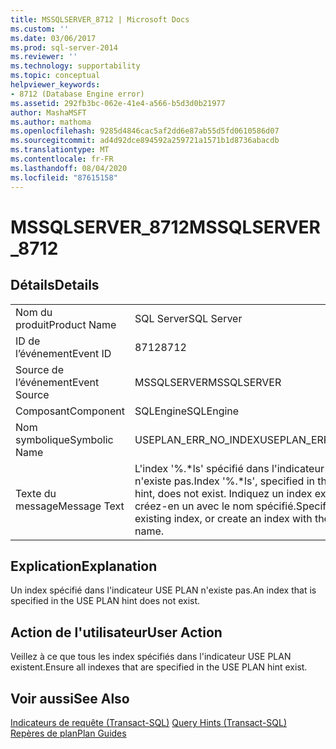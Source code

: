 ```yaml
---
title: MSSQLSERVER_8712 | Microsoft Docs
ms.custom: ''
ms.date: 03/06/2017
ms.prod: sql-server-2014
ms.reviewer: ''
ms.technology: supportability
ms.topic: conceptual
helpviewer_keywords:
- 8712 (Database Engine error)
ms.assetid: 292fb3bc-062e-41e4-a566-b5d3d0b21977
author: MashaMSFT
ms.author: mathoma
ms.openlocfilehash: 9285d4846cac5af2dd6e87ab55d5fd0610586d07
ms.sourcegitcommit: ad4d92dce894592a259721a1571b1d8736abacdb
ms.translationtype: MT
ms.contentlocale: fr-FR
ms.lasthandoff: 08/04/2020
ms.locfileid: "87615158"
---
```

# <a name="mssqlserver_8712"></a><span data-ttu-id="47b36-102">MSSQLSERVER_8712</span><span class="sxs-lookup"><span data-stu-id="47b36-102">MSSQLSERVER_8712</span></span>
    
## <a name="details"></a><span data-ttu-id="47b36-103">Détails</span><span class="sxs-lookup"><span data-stu-id="47b36-103">Details</span></span>  
  
|||  
|-|-|  
|<span data-ttu-id="47b36-104">Nom du produit</span><span class="sxs-lookup"><span data-stu-id="47b36-104">Product Name</span></span>|<span data-ttu-id="47b36-105">SQL Server</span><span class="sxs-lookup"><span data-stu-id="47b36-105">SQL Server</span></span>|  
|<span data-ttu-id="47b36-106">ID de l’événement</span><span class="sxs-lookup"><span data-stu-id="47b36-106">Event ID</span></span>|<span data-ttu-id="47b36-107">8712</span><span class="sxs-lookup"><span data-stu-id="47b36-107">8712</span></span>|  
|<span data-ttu-id="47b36-108">Source de l’événement</span><span class="sxs-lookup"><span data-stu-id="47b36-108">Event Source</span></span>|<span data-ttu-id="47b36-109">MSSQLSERVER</span><span class="sxs-lookup"><span data-stu-id="47b36-109">MSSQLSERVER</span></span>|  
|<span data-ttu-id="47b36-110">Composant</span><span class="sxs-lookup"><span data-stu-id="47b36-110">Component</span></span>|<span data-ttu-id="47b36-111">SQLEngine</span><span class="sxs-lookup"><span data-stu-id="47b36-111">SQLEngine</span></span>|  
|<span data-ttu-id="47b36-112">Nom symbolique</span><span class="sxs-lookup"><span data-stu-id="47b36-112">Symbolic Name</span></span>|<span data-ttu-id="47b36-113">USEPLAN_ERR_NO_INDEX</span><span class="sxs-lookup"><span data-stu-id="47b36-113">USEPLAN_ERR_NO_INDEX</span></span>|  
|<span data-ttu-id="47b36-114">Texte du message</span><span class="sxs-lookup"><span data-stu-id="47b36-114">Message Text</span></span>|<span data-ttu-id="47b36-115">L'index '%.\*ls' spécifié dans l'indicateur USE PLAN n'existe pas.</span><span class="sxs-lookup"><span data-stu-id="47b36-115">Index '%.\*ls', specified in the USE PLAN hint, does not exist.</span></span> <span data-ttu-id="47b36-116">Indiquez un index existant ou créez-en un avec le nom spécifié.</span><span class="sxs-lookup"><span data-stu-id="47b36-116">Specify an existing index, or create an index with the specified name.</span></span>|  
  
## <a name="explanation"></a><span data-ttu-id="47b36-117">Explication</span><span class="sxs-lookup"><span data-stu-id="47b36-117">Explanation</span></span>  
 <span data-ttu-id="47b36-118">Un index spécifié dans l'indicateur USE PLAN n'existe pas.</span><span class="sxs-lookup"><span data-stu-id="47b36-118">An index that is specified in the USE PLAN hint does not exist.</span></span>  
  
## <a name="user-action"></a><span data-ttu-id="47b36-119">Action de l'utilisateur</span><span class="sxs-lookup"><span data-stu-id="47b36-119">User Action</span></span>  
 <span data-ttu-id="47b36-120">Veillez à ce que tous les index spécifiés dans l'indicateur USE PLAN existent.</span><span class="sxs-lookup"><span data-stu-id="47b36-120">Ensure all indexes that are specified in the USE PLAN hint exist.</span></span>  
  
## <a name="see-also"></a><span data-ttu-id="47b36-121">Voir aussi</span><span class="sxs-lookup"><span data-stu-id="47b36-121">See Also</span></span>  
 <span data-ttu-id="47b36-122">[Indicateurs de requête &#40;Transact-SQL&#41;](/sql/t-sql/queries/hints-transact-sql-query) </span><span class="sxs-lookup"><span data-stu-id="47b36-122">[Query Hints &#40;Transact-SQL&#41;](/sql/t-sql/queries/hints-transact-sql-query) </span></span>  
 [<span data-ttu-id="47b36-123">Repères de plan</span><span class="sxs-lookup"><span data-stu-id="47b36-123">Plan Guides</span></span>](../performance/plan-guides.md)  
  
  

